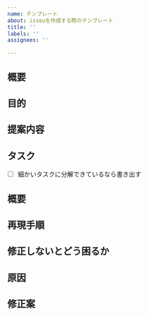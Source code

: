 ```yaml
---
name: テンプレート
about: isseuを作成する際のテンプレート
title: ''
labels: ''
assignees: ''

---
```


<!-- あくまでテンプレートなので必ずしもすべての項目を埋めなくてよい -->

<!-- 要望のテンプレート -->
## 概要
## 目的
## 提案内容
## タスク
- [ ] 細かいタスクに分解できているなら書き出す

<!-- 不具合のテンプレート -->
## 概要
## 再現手順
## 修正しないとどう困るか
## 原因
## 修正案
